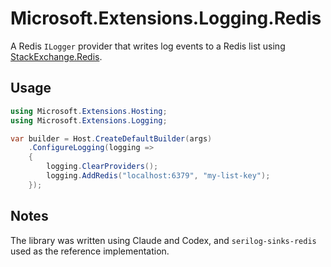 # Microsoft.Extensions.Logging.Redis
A Redis `ILogger` provider that writes log events to a Redis list using [StackExchange.Redis](https://stackexchange.github.io/StackExchange.Redis/).

## Usage

```csharp
using Microsoft.Extensions.Hosting;
using Microsoft.Extensions.Logging;

var builder = Host.CreateDefaultBuilder(args)
    .ConfigureLogging(logging =>
    {
        logging.ClearProviders();
        logging.AddRedis("localhost:6379", "my-list-key");
    });
```


## Notes 
The library was written using Claude and Codex, and `serilog-sinks-redis` used as the reference implementation.